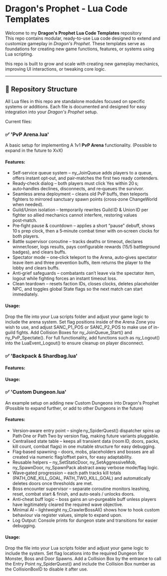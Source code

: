 # Dragon's Prophet - Lua Code Templates

Welcome to my **Dragon's Prophet Lua Code Templates** repository  
This repo contains modular, ready-to-use Lua code designed to extend and customize gameplay in *Dragon's Prophet*. These templates serve as foundations for creating new game functions, features, or systems using Lua scripting.

this repo is built to grow and scale with creating new gameplay mechanics, improving UI interactions, or tweaking core logic.

---

## 📁 Repository Structure

All Lua files in this repo are standalone modules focused on specific systems or additions. Each file is documented and designed for easy integration into your *Dragon's Prophet* setup.

Current files:

### ✅ 'PvP Arena.lua'

A basic setup for implementing A 1v1 **PvP Arena** functionality. (Possible to expand in the future to XvX)

#### Features:
- Self‑service queue system – ny_JoinQueue adds players to a queue, offers instant opt‑out, and pair‑matches the first two ready contenders.
- Ready‑check dialog – both players must click Yes within 20 s; auto‑handles declines, disconnects, and re‑queues the survivor.
- Seamless arena deployment – cleans old PvP buffs, then teleports fighters to mirrored sanctuary spawn points (cross‑zone ChangeWorld when needed).
- Guild/Union isolation – temporarily rewrites Guild ID & Union ID per fighter so allied mechanics cannot interfere, restoring values post‑match.
- Pre‑fight pause & countdown – applies a short “pause” debuff, shows 10 s prep clock, then a 5‑minute combat timer with on‑screen clocks for both players.
- Battle supervisor coroutine – tracks deaths or timeout, declares winner/loser, logs results, pays configurable rewards (15/5 battleground badges), and clears buffs.
- Spectator mode – one‑click teleport to the Arena, auto‑gives spectator leave item and three prevention buffs, item returns the player to the lobby and clears buffs.
- Anti‑grief safeguards – combatants can’t leave via the spectator item, logout while fighting forces an instant timeout loss.
- Clean teardown – resets faction IDs, closes clocks, deletes placeholder NPC, and toggles global State flags so the next match can start immediately.

#### Usage:
Drop the file into your Lua scripts folder and adjust your game logic to include the arena system.
Set flag positions inside of the Arena Zone you wish to use, and adjust SANC_P1_POS or SANC_P2_POS to make use of in-guild fights.
Add Collision Boxes for ny_JoinQueue_Start() and ny_PvP_Spectate().
For full functionality, add functions such as ny_Logout() into the LuaEvent_Logout() to ensure cleanup on player disconnect.


### ✅ 'Backpack & Shardbag.lua'

#### Features:

#### Usage:


### ✅ 'Custom Dungeon.lua'

An example setup on adding new Custom Dungeons into Dragon's Prophet (Possible to expand further, or add to other Dungeons in the future)

#### Features:
- Version‑aware entry point – single ny_SpiderQuest() dispatcher spins up Path One or Path Two by version flag, making future variants pluggable.
- Centralised state table – keeps all transient data (room ID, doors, packs, kill count, combat flags) in one mutable structure for easy debugging.
- Flag‑based spawning – doors, mobs, placeholders and bosses are all created via numeric flag/offset pairs, for easy adaptability.
- Reusable helpers – ny_SetStaticDoor, ny_SetAggressiveMob, ny_SpawnDoor, ny_SpawnPack abstract away verbose mode/flag logic.
- Wave‑gated progression – each path tracks kill totals (PATH_ONE_KILL_GOAL, PATH_TWO_KILL_GOAL) and automatically deletes doors once thresholds are met.
- Boss encounter supervisor – separate coroutine monitors leashing, reset, combat start & finish, and auto‑seals / unlocks doors.
- Anti‑cheat buff logic – boss gains an un‑purgeable buff unless players have legitimately cleared the required wave objective.
- Minimal AI – lightweight ny_CrawlerBossAI() shows how to hook custom behaviour via register values, simple to expand upon.
- Log Output: Console prints for dungeon state and transitions for easier debugging.

#### Usage:
Drop the file into your Lua scripts folder and adjust your game logic to include the system.
Set flag locations into the required Dungeon for Monster, Boss and Door Spawns.
Add a Collision Box by the entrance to call the Entry Point ny_SpiderQuest() and include the Collision Box number as the CollisionBoxID to disable it after use.
